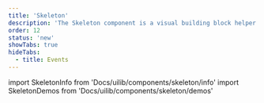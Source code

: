 ```yaml
---
title: 'Skeleton'
description: 'The Skeleton component is a visual building block helper.'
order: 12
status: 'new'
showTabs: true
hideTabs:
  - title: Events
---
```


import SkeletonInfo from 'Docs/uilib/components/skeleton/info'
import SkeletonDemos from 'Docs/uilib/components/skeleton/demos'

<SkeletonInfo />
<SkeletonDemos />
